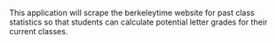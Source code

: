 This application will scrape the berkeleytime website for past class 
statistics so that students can calculate potential letter grades for 
their current classes.
